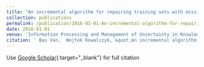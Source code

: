 ```yaml
---
title: "An incremental algorithm for repairing training sets with missing values"
collection: publications
permalink: /publication/2016-01-01-An-incremental-algorithm-for-repairing-training-sets-with-missing-values
date: 2016-01-01
venue: 'Information Processing and Management of Uncertainty in Knowledge-Based Systems: 16th International Conference, IPMU 2016, Eindhoven, The Netherlands, June 20-24, 2016, Proceedings, Part II 16'
citation: ' Bas Van,  Wojtek Kowalczyk, &quot;An incremental algorithm for repairing training sets with missing values.&quot; Information Processing and Management of Uncertainty in Knowledge-Based Systems: 16th International Conference, IPMU 2016, Eindhoven, The Netherlands, June 20-24, 2016, Proceedings, Part II 16, 2016.'
---
```

Use [Google Scholar](https://scholar.google.com/scholar?q=An+incremental+algorithm+for+repairing+training+sets+with+missing+values){:target="_blank"} for full citation